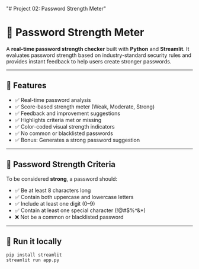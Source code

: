 "# Project 02: Password Strength Meter" 

# 🔐 Password Strength Meter

A **real-time password strength checker** built with **Python** and **Streamlit**. It evaluates password strength based on industry-standard security rules and provides instant feedback to help users create stronger passwords.

---

## 📌 Features

- ✅ Real-time password analysis
- ✅ Score-based strength meter (Weak, Moderate, Strong)
- ✅ Feedback and improvement suggestions
- ✅ Highlights criteria met or missing
- ✅ Color-coded visual strength indicators
- ✅ No common or blacklisted passwords
- ✅ Bonus: Generates a strong password suggestion

---

## 🧠 Password Strength Criteria

To be considered **strong**, a password should:

- ✅ Be at least 8 characters long  
- ✅ Contain both uppercase and lowercase letters  
- ✅ Include at least one digit (0–9)  
- ✅ Contain at least one special character (!@#$%^&*)  
- ❌ Not be a common or blacklisted password  

---

## 🚀 Run it locally

```
pip install streamlit
streamlit run app.py



